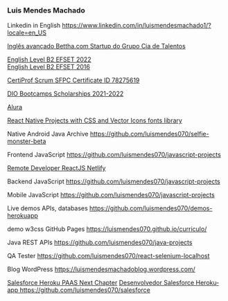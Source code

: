 ### Luis Mendes Machado
<!--
**luismendes070/luismendes070** is a ✨ _special_ ✨ repository because its `README.md` (this file) appears on your GitHub profile.

Here are some ideas to get you started:

- 🔭 I’m currently working on ...
- 🌱 I’m currently learning ...
- 👯 I’m looking to collaborate on ...
- 🤔 I’m looking for help with ...
- 💬 Ask me about ...
- 📫 How to reach me: ...
- 😄 Pronouns: ...
- ⚡ Fun fact: ...
-->

Linkedin in English
https://www.linkedin.com/in/luismendesmachado1/?locale=en_US

<p lang="pt-BR">
 <a href="https://github.com/luismendes070/ingles">Inglês avançado Bettha.com
Startup do Grupo Cia de Talentos</a>
</p>

<a href="https://www.efset.org/cert/9SJZ1J">English Level B2 EFSET 2022</a>
<br>
<a href="https://www.efset.org/cert/gGdEkx">English Level B2 EFSET 2016</a>

<a href="https://github.com/luismendes070/luismendes070/blob/main/Certificate.pdf">CertiProf Scrum SFPC Certificate ID 78275619</a>

<a href="https://github.com/luismendes070?tab=repositories&q=dio-bootcamp&type=&language=&sort=">DIO Bootcamps Scholarships 2021-2022</a>

<a href="https://github.com/luismendes070?tab=repositories&q=alura&type=&language=&sort="> Alura </a>

<a href="https://github.com/luismendes070/react-native-android-projects">React Native Projects with CSS and Vector Icons fonts library</a>

Native Android Java Archive
https://github.com/luismendes070/selfie-monster-beta

Frontend JavaScript https://github.com/luismendes070/javascript-projects

<a href="https://desenvolvedor-react.netlify.app/">Remote Developer ReactJS Netlify</a>

Backend JavaScript https://github.com/luismendes070/javascript-projects

Mobile JavaScript https://github.com/luismendes070/javascript-projects

Live demos APIs, databases
https://github.com/luismendes070/demos-herokuapp

demo w3css GitHub Pages https://luismendes070.github.io/curriculo/

Java REST APIs
https://github.com/luismendes070/java-projects

QA Tester
https://github.com/luismendes070/react-selenium-localhost

Blog WordPress
https://luismendesmachadoblog.wordpress.com/

<label lang="pt-BR">
  <a href="https://blog.heroku.com/next-chapter"> Salesforce Heroku PAAS Next Chapter</a>
  <a href="https://github.com/luismendes070/salesforce">Desenvolvedor Salesforce Herokuapp https://github.com/luismendes070/salesforce</a>
  <label>

